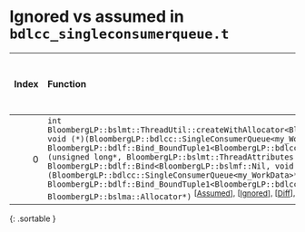 # Ignored vs assumed in `bdlcc_singleconsumerqueue.t`

<script src="../sorttable.js"></script>

|   Index | Function                                                                                                                                                                                                                                                                                                                                                                                                                                                                                                                                                                                                                                                                                                                                                                                    |   Difference in number of lines |   Function size difference in bytes |   Number of lines in assumed build |   Number of bytes in assumed build |   Number of lines in ignored build |   Number of bytes in ignored build |
|--------:|:--------------------------------------------------------------------------------------------------------------------------------------------------------------------------------------------------------------------------------------------------------------------------------------------------------------------------------------------------------------------------------------------------------------------------------------------------------------------------------------------------------------------------------------------------------------------------------------------------------------------------------------------------------------------------------------------------------------------------------------------------------------------------------------------|--------------------------------:|------------------------------------:|-----------------------------------:|-----------------------------------:|-----------------------------------:|-----------------------------------:|
|       0 | `int BloombergLP::bslmt::ThreadUtil::createWithAllocator<BloombergLP::bdlf::Bind<BloombergLP::bslmf::Nil, void (*)(BloombergLP::bdlcc::SingleConsumerQueue<my_WorkData>*), BloombergLP::bdlf::Bind_BoundTuple1<BloombergLP::bdlcc::SingleConsumerQueue<my_WorkData>*> > >(unsigned long*, BloombergLP::bslmt::ThreadAttributes const&, BloombergLP::bdlf::Bind<BloombergLP::bslmf::Nil, void (*)(BloombergLP::bdlcc::SingleConsumerQueue<my_WorkData>*), BloombergLP::bdlf::Bind_BoundTuple1<BloombergLP::bdlcc::SingleConsumerQueue<my_WorkData>*> > const&, BloombergLP::bslma::Allocator*)` <sup>\[[Assumed](0-assume)\], \[[Ignored](0-none)\], \[[Diff](0.diff.html)\], \[[Prettier Diff](0-diff.html)\], \[[Assumed](0-assume-decompiled.txt)\], \[[Ignored](0-none-decompiled.txt)\] |                              -8 |                                 -32 |                                 96 |                                336 |                                104 |                                368 |
{: .sortable }
